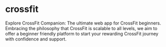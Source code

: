# crossfit
Explore CrossFit Companion: The ultimate web app for CrossFit beginners. Embracing the philosophy that CrossFit is scalable to all levels, we aim to offer a beginner friendly platform to start your rewarding CrossFit journey with confidence and support.
